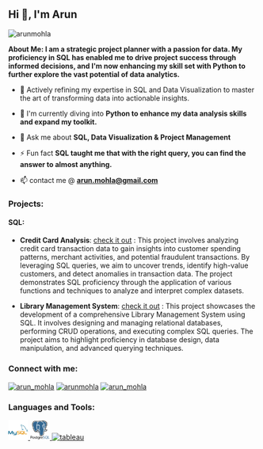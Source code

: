 <h2 align="left">Hi 👋, I'm Arun</h1>

<p align="left"> <img src="https://komarev.com/ghpvc/?username=arunmohla&label=Profile%20views&color=0e75b6&style=flat" alt="arunmohla" /> </p>

**About Me: I am a strategic project planner with a passion for data. My proficiency in SQL has enabled me to drive project success through informed decisions, and I'm now enhancing my skill set with Python to further explore the vast potential of data analytics.**

- 🔭 Actively refining my expertise in SQL and Data Visualization to master the art of transforming data into actionable insights.

- 🌱 I'm currently diving into **Python to enhance my data analysis skills and expand my toolkit.**

- 💬 Ask me about **SQL, Data Visualization & Project Management**

- ⚡ Fun fact **SQL taught me that with the right query, you can find the answer to almost anything.**

- 📫 contact me @ **arun.mohla@gmail.com**

<h3 align="left">Projects:</h3>
<h4 align="left">SQL:</h3>

- **Credit Card Analysis**: [check it out](https://github.com/arunmohla/creditcardanalysis) :
This project involves analyzing credit card transaction data to gain insights into customer spending patterns, merchant activities, and potential fraudulent transactions. By leveraging SQL queries, we aim to uncover trends, identify high-value customers, and detect anomalies in transaction data. The project demonstrates SQL proficiency through the application of various functions and techniques to analyze and interpret complex datasets.
  
- **Library Management System**: [check it out](https://github.com/arunmohla/SQL_Project_Library_Management) :
This project showcases the development of a comprehensive Library Management System using SQL. It involves designing and managing relational databases, performing CRUD operations, and executing complex SQL queries. The project aims to highlight proficiency in database design, data manipulation, and advanced querying techniques.



<h3 align="left">Connect with me:</h3>
<p align="left">
<a href="https://twitter.com/arun_mohla" target="blank"><img align="center" src="https://raw.githubusercontent.com/rahuldkjain/github-profile-readme-generator/master/src/images/icons/Social/twitter.svg" alt="arun_mohla" height="30" width="40" /></a>
<a href="https://linkedin.com/in/arunmohla" target="blank"><img align="center" src="https://raw.githubusercontent.com/rahuldkjain/github-profile-readme-generator/master/src/images/icons/Social/linked-in-alt.svg" alt="arunmohla" height="30" width="40" /></a>
<a href="https://instagram.com/arun_mohla" target="blank"><img align="center" src="https://raw.githubusercontent.com/rahuldkjain/github-profile-readme-generator/master/src/images/icons/Social/instagram.svg" alt="arun_mohla" height="30" width="40" /></a>
</p>

<h3 align="left">Languages and Tools:</h3>
<p align="left"> <a href="https://www.mysql.com/" target="_blank" rel="noreferrer"> <img src="https://raw.githubusercontent.com/devicons/devicon/master/icons/mysql/mysql-original-wordmark.svg" alt="mysql" width="40" height="40"/>   </a> <a href="https://www.postgresql.org" target="_blank" rel="noreferrer"> <img src="https://raw.githubusercontent.com/devicons/devicon/master/icons/postgresql/postgresql-original-wordmark.svg" alt="postgresql" width="40" height="40"/>   </a> <a href="https://www.tableau.com/" target="_blank" rel="noreferrer"> <img src="https://analyticstraininghub.com/wp-content/uploads/2020/10/icon-tableau.png" alt="tableau" width="40" height="40"/> </a> </p>


